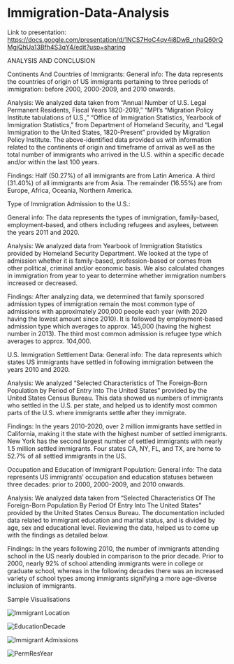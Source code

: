 # Immigration-Data-Analysis

Link to presentation: https://docs.google.com/presentation/d/1NCS7HoC4qv4i8DwB_nhaQ60rQMgjQhUa13Bfh4S3qY4/edit?usp=sharing 

ANALYSIS AND CONCLUSION

Continents And Countries of Immigrants:
General info: The data represents the countries of origin of US immigrants pertaining to three periods of immigration: before 2000, 2000-2009, and 2010 onwards. 

Analysis: 
We analyzed data taken from “Annual Number of U.S. Legal Permanent Residents, Fiscal Years 1820-2019,” “MPI’s “Migration Policy Institute tabulations of U.S.,” “Office of Immigration Statistics, Yearbook of Immigration Statistics,” from Department of Homeland Security, and “Legal Immigration to the United States, 1820-Present” provided by Migration Policy Institute. The above-identified data provided us with information related to the continents of origin and timeframe of arrival as well as the total number of immigrants who arrived in the U.S. within a specific decade and/or within the last 100 years. 

Findings:
Half (50.27%) of all immigrants are from Latin America. A third (31.40%) of all immigrants are from Asia. The remainder (16.55%) are from Europe, Africa, Oceania, Northern America.

 Type of Immigration Admission to the U.S.:
 
General info: The data represents the types of immigration, family-based, employment-based, and others including refugees and asylees, between the years 2011 and 2020.

 Analysis:
We analyzed data from Yearbook of Immigration Statistics provided by Homeland Security Department. We looked at the type of admission whether it is family-based, profession-based or comes from other political, criminal and/or economic basis. We also calculated changes in immigration from year to year to determine whether immigration numbers increased or decreased.

Findings:
After analyzing data, we determined that family sponsored admission types of immigration remain the most common type of admissions with approximately 200,000 people each year (with 2020 having the lowest amount since 2010). It is followed by employment-based admission type which averages to approx. 145,000 (having the highest number in 2013). The third most common admission is refugee type which averages to approx. 104,000.  
 
U.S. Immigration Settlement Data:
General info: The data represents which states US immigrants have settled in following immigration between the years 2010 and 2020.

 Analysis: 
We analyzed “Selected Characteristics of The Foreign-Born Population by Period of Entry Into The United States” provided by the United States Census Bureau. This data showed us numbers of immigrants who settled in the U.S. per state,  and helped us to identify most common parts of the U.S. where immigrants settle after they immigrate.

Findings:
In the years 2010-2020, over 2 million immigrants have settled in California, making it the state with the highest number of settled immigrants. New York has the second largest number of settled immigrants with nearly 1.5 million settled immigrants. Four states CA, NY, FL, and TX, are home to 52.7% of all settled immigrants in the US.

 Occupation and Education of Immigrant Population:
General info: The data represents US immigrants’ occupation and education statuses between three decades: prior to 2000, 2000-2009, and 2010 onwards.

Analysis:
We analyzed data taken from “Selected Characteristics Of The Foreign-Born Population By Period Of Entry Into The United States” provided by the United States Census Bureau. The documentation included data related to immigrant education and marital status, and is divided by age, sex and educational level. Reviewing the data, helped us to come up with the findings as detailed below.

Findings:
In the years following 2010, the number of immigrants attending school in the US nearly doubled in comparison to the prior decade. Prior to 2000, nearly 92% of school attending immigrants were in college or graduate school, whereas in the following decades there was an increased variety of school types among immigrants signifying a more age-diverse inclusion of immigrants.


Sample Visualisations 

![Immigrant Location](https://user-images.githubusercontent.com/34605330/167641017-06184aa1-9b6f-4667-8a57-7955060d78b8.svg)

![EducationDecade](https://user-images.githubusercontent.com/34605330/167641137-cea6d475-2b8d-45c2-8b3c-8650c3080251.svg)

![Immigrant Admissions](https://user-images.githubusercontent.com/34605330/167641202-13962240-bc13-4f1b-be5f-447370ac4bad.svg)

![PermResYear](https://user-images.githubusercontent.com/34605330/167641280-9a4be88a-11d7-4b36-b58d-3e294bcb76fc.svg)






